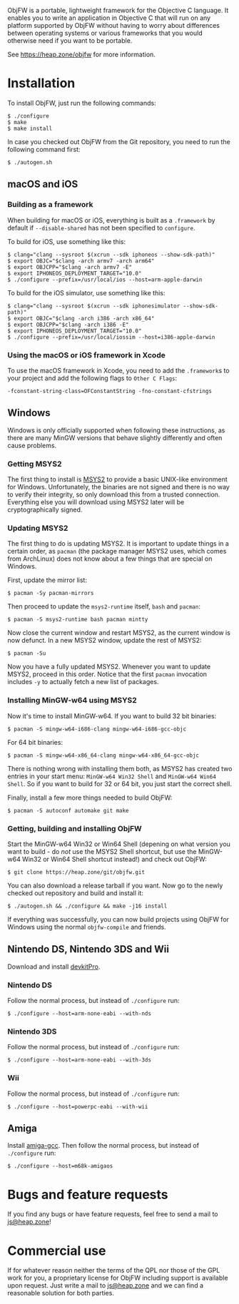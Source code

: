 ObjFW is a portable, lightweight framework for the Objective C language. It
enables you to write an application in Objective C that will run on any
platform supported by ObjFW without having to worry about differences between
operating systems or various frameworks that you would otherwise need if you
want to be portable.

See https://heap.zone/objfw for more information.


Installation
============

  To install ObjFW, just run the following commands:

    $ ./configure
    $ make
    $ make install

  In case you checked out ObjFW from the Git repository, you need to run the
  following command first:

    $ ./autogen.sh

macOS and iOS
-------------

### Building as a framework

  When building for macOS or iOS, everything is built as a `.framework` by
  default if `--disable-shared` has not been specified to `configure`.

  To build for iOS, use something like this:

    $ clang="clang --sysroot $(xcrun --sdk iphoneos --show-sdk-path)"
    $ export OBJC="$clang -arch armv7 -arch arm64"
    $ export OBJCPP="$clang -arch armv7 -E"
    $ export IPHONEOS_DEPLOYMENT_TARGET="10.0"
    $ ./configure --prefix=/usr/local/ios --host=arm-apple-darwin

  To build for the iOS simulator, use something like this:

    $ clang="clang --sysroot $(xcrun --sdk iphonesimulator --show-sdk-path)"
    $ export OBJC="$clang -arch i386 -arch x86_64"
    $ export OBJCPP="$clang -arch i386 -E"
    $ export IPHONEOS_DEPLOYMENT_TARGET="10.0"
    $ ./configure --prefix=/usr/local/iossim --host=i386-apple-darwin

### Using the macOS or iOS framework in Xcode

  To use the macOS framework in Xcode, you need to add the `.framework`s to
  your project and add the following flags to `Other C Flags`:

    -fconstant-string-class=OFConstantString -fno-constant-cfstrings

Windows
-------

  Windows is only officially supported when following these instructions, as
  there are many MinGW versions that behave slightly differently and often
  cause problems.

### Getting MSYS2

  The first thing to install is [MSYS2](https://msys2.github.io) to provide a
  basic UNIX-like environment for Windows. Unfortunately, the binaries are not
  signed and there is no way to verify their integrity, so only download this
  from a trusted connection. Everything else you will download using MSYS2
  later will be cryptographically signed.

### Updating MSYS2

  The first thing to do is updating MSYS2. It is important to update things in
  a certain order, as `pacman` (the package manager MSYS2 uses, which comes
  from ArchLinux) does not know about a few things that are special on Windows.

  First, update the mirror list:

    $ pacman -Sy pacman-mirrors

  Then proceed to update the `msys2-runtime` itself, `bash` and `pacman`:

    $ pacman -S msys2-runtime bash pacman mintty

  Now close the current window and restart MSYS2, as the current window is now
  defunct. In a new MSYS2 window, update the rest of MSYS2:

    $ pacman -Su

  Now you have a fully updated MSYS2. Whenever you want to update MSYS2,
  proceed in this order. Notice that the first `pacman` invocation includes
  `-y` to actually fetch a new list of packages.

### Installing MinGW-w64 using MSYS2

  Now it's time to install MinGW-w64. If you want to build 32 bit binaries:

    $ pacman -S mingw-w64-i686-clang mingw-w64-i686-gcc-objc

  For 64 bit binaries:

    $ pacman -S mingw-w64-x86_64-clang mingw-w64-x86_64-gcc-objc

  There is nothing wrong with installing them both, as MSYS2 has created two
  entries in your start menu: `MinGW-w64 Win32 Shell` and `MinGW-w64 Win64
  Shell`. So if you want to build for 32 or 64 bit, you just start the correct
  shell.

  Finally, install a few more things needed to build ObjFW:

    $ pacman -S autoconf automake git make

### Getting, building and installing ObjFW

  Start the MinGW-w64 Win32 or Win64 Shell (depening on what version you want
  to build - do *not* use the MSYS2 Shell shortcut, but use the MinGW-w64 Win32
  or Win64 Shell shortcut instead!) and check out ObjFW:

    $ git clone https://heap.zone/git/objfw.git

  You can also download a release tarball if you want. Now go to the newly
  checked out repository and build and install it:

    $ ./autogen.sh && ./configure && make -j16 install

  If everything was successfully, you can now build projects using ObjFW for
  Windows using the normal `objfw-compile` and friends.

Nintendo DS, Nintendo 3DS and Wii
---------------------------------

  Download and install [devkitPro](https://devkitpro.org/wiki/Getting_Started).

### Nintendo DS

  Follow the normal process, but instead of `./configure` run:

    $ ./configure --host=arm-none-eabi --with-nds

### Nintendo 3DS

  Follow the normal process, but instead of `./configure` run:

    $ ./configure --host=arm-none-eabi --with-3ds

### Wii

  Follow the normal process, but instead of `./configure` run:

    $ ./configure --host=powerpc-eabi --with-wii

Amiga
-----

  Install [amiga-gcc](https://github.com/bebbo/amiga-gcc). Then follow the
  normal process, but instead of `./configure` run:

    $ ./configure --host=m68k-amigaos


Bugs and feature requests
=========================

  If you find any bugs or have feature requests, feel free to send a mail to
  js@heap.zone!


Commercial use
==============

  If for whatever reason neither the terms of the QPL nor those of the GPL work
  for you, a proprietary license for ObjFW including support is available upon
  request. Just write a mail to js@heap.zone and we can find a reasonable
  solution for both parties.
